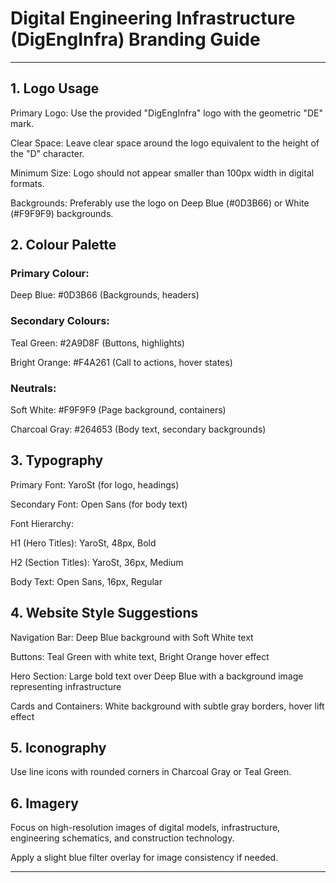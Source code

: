 
# Digital Engineering Infrastructure (DigEngInfra) Branding Guide


---

## 1. Logo Usage

Primary Logo: Use the provided "DigEngInfra" logo with the geometric "DE" mark.

Clear Space: Leave clear space around the logo equivalent to the height of the "D" character.

Minimum Size: Logo should not appear smaller than 100px width in digital formats.

Backgrounds: Preferably use the logo on Deep Blue (#0D3B66) or White (#F9F9F9) backgrounds.


## 2. Colour Palette

### Primary Colour:

Deep Blue: #0D3B66 (Backgrounds, headers)


### Secondary Colours:

Teal Green: #2A9D8F (Buttons, highlights)

Bright Orange: #F4A261 (Call to actions, hover states)


### Neutrals:

Soft White: #F9F9F9 (Page background, containers)

Charcoal Gray: #264653 (Body text, secondary backgrounds)



## 3. Typography

Primary Font: YaroSt (for logo, headings)

Secondary Font: Open Sans (for body text)

Font Hierarchy:

H1 (Hero Titles): YaroSt, 48px, Bold

H2 (Section Titles): YaroSt, 36px, Medium

Body Text: Open Sans, 16px, Regular



## 4. Website Style Suggestions

Navigation Bar: Deep Blue background with Soft White text

Buttons: Teal Green with white text, Bright Orange hover effect

Hero Section: Large bold text over Deep Blue with a background image representing infrastructure

Cards and Containers: White background with subtle gray borders, hover lift effect


## 5. Iconography

Use line icons with rounded corners in Charcoal Gray or Teal Green.


## 6. Imagery

Focus on high-resolution images of digital models, infrastructure, engineering schematics, and construction technology.

Apply a slight blue filter overlay for image consistency if needed.



---
